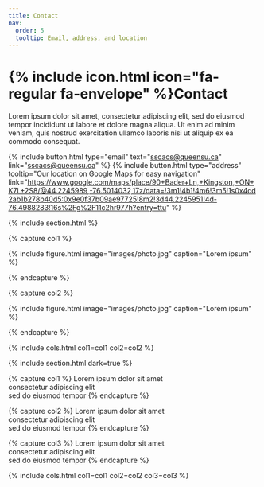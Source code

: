 ```yaml
---
title: Contact
nav:
  order: 5
  tooltip: Email, address, and location
---
```


# {% include icon.html icon="fa-regular fa-envelope" %}Contact

Lorem ipsum dolor sit amet, consectetur adipiscing elit, sed do eiusmod tempor
incididunt ut labore et dolore magna aliqua. Ut enim ad minim veniam, quis
nostrud exercitation ullamco laboris nisi ut aliquip ex ea commodo consequat.

{%
  include button.html
  type="email"
  text="sscacs@queensu.ca"
  link="sscacs@queensu.ca"
%}
{%
  include button.html
  type="address"
  tooltip="Our location on Google Maps for easy navigation"
  link="https://www.google.com/maps/place/90+Bader+Ln,+Kingston,+ON+K7L+2S8/@44.2245989,-76.5014032,17z/data=!3m1!4b1!4m6!3m5!1s0x4cd2ab1b278b40d5:0x9e0f37b09ae97725!8m2!3d44.2245951!4d-76.4988283!16s%2Fg%2F11c2hr977h?entry=ttu"
%}

{% include section.html %}

{% capture col1 %}

{%
  include figure.html
  image="images/photo.jpg"
  caption="Lorem ipsum"
%}

{% endcapture %}

{% capture col2 %}

{%
  include figure.html
  image="images/photo.jpg"
  caption="Lorem ipsum"
%}

{% endcapture %}

{% include cols.html col1=col1 col2=col2 %}

{% include section.html dark=true %}

{% capture col1 %}
Lorem ipsum dolor sit amet  
consectetur adipiscing elit  
sed do eiusmod tempor
{% endcapture %}

{% capture col2 %}
Lorem ipsum dolor sit amet  
consectetur adipiscing elit  
sed do eiusmod tempor
{% endcapture %}

{% capture col3 %}
Lorem ipsum dolor sit amet  
consectetur adipiscing elit  
sed do eiusmod tempor
{% endcapture %}

{% include cols.html col1=col1 col2=col2 col3=col3 %}
